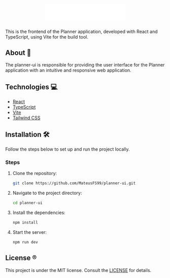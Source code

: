 <h1 align="center">
  <img alt="plann.er logo" title="#NLW-Journey-Logo" src="public/logo.svg" width="250px" />
</h1>

This is the frontend of the Planner application, developed with React and TypeScript, using Vite for the build tool.

## About 🎯

The planner-ui is responsible for providing the user interface for the Planner application with an intuitive and responsive web application.

## Technologies 💻

- [React](https://reactjs.org)
- [TypeScript](https://www.typescriptlang.org)
- [Vite](https://vitejs.dev)
- [Tailwind CSS](https://tailwindcss.com)

## Installation 🛠

Follow the steps below to set up and run the project locally.

### Steps

1. Clone the repository:
   ```bash
   git clone https://github.com/MateusFS99/planner-ui.git
   ```
2. Navigate to the project directory:
   ```bash
   cd planner-ui
   ```
3. Install the dependencies:
   ```bash
   npm install
   ```
4. Start the server:
   ```bash
   npm run dev
   ```

## License ®️

This project is under the MIT license. Consult the [LICENSE](LICENSE) for details.
